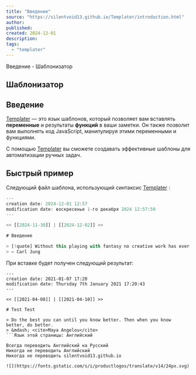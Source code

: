 ```yaml
---
title: "Введение"
source: "https://silentvoid13.github.io/Templater/introduction.html"
author:
published:
created: 2024-12-01
description:
tags:
  - "templater"
---
```

Введение - Шаблонизатор           

## Шаблонизатор

## Введение

[Templater](https://github.com/SilentVoid13/Templater) — это язык шаблонов, который позволяет вам вставлять **переменные** и результаты **функций** в ваши заметки. Он также позволит вам выполнять код JavaScript, манипулируя этими переменными и функциями.

С помощью [Templater](https://github.com/SilentVoid13/Templater) вы сможете создавать эффективные шаблоны для автоматизации ручных задач.

## Быстрый пример

Следующий файл шаблона, использующий синтаксис [Templater](https://github.com/SilentVoid13/Templater) :

```javascript
---
creation date: 2024-12-01 12:57
modification date: воскресенье 1-го декабря 2024 12:57:59
---

<< [[2024-11-30]] | [[2024-12-02]] >>

# Введение

> [!quote] Without this playing with fantasy no creative work has ever yet come to birth. The debt we owe to the play of the imagination is incalculable.
> — Carl Jung
```

При вставке будет получен следующий результат:

```
---
creation date: 2021-01-07 17:20
modification date: Thursday 7th January 2021 17:20:43
---

<< [[2021-04-08]] | [[2021-04-10]] >>

# Test Test

> Do the best you can until you know better. Then when you know better, do better.
> &mdash; <cite>Maya Angelou</cite>
```Язык этой страницы: Английский

Всегда переводить Английский на Русский  
Никогда не переводить Английский  
Никогда не переводить silentvoid13.github.io

![](https://fonts.gstatic.com/s/i/productlogos/translate/v14/24px.svg)
